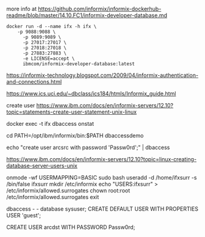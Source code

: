 
more info at https://github.com/informix/informix-dockerhub-readme/blob/master/14.10.FC1/informix-developer-database.md

```
docker run -d --name ifx -h ifx \
    -p 9088:9088 \
      -p 9089:9089 \
      -p 27017:27017 \
      -p 27018:27018 \
      -p 27883:27883 \
      -e LICENSE=accept \
      ibmcom/informix-developer-database:latest
```      

https://informix-technology.blogspot.com/2009/04/informix-authentication-and-connections.html

https://www.ics.uci.edu/~dbclass/ics184/htmls/Informix_guide.html

create user https://www.ibm.com/docs/en/informix-servers/12.10?topic=statements-create-user-statement-unix-linux

docker exec -t ifx
dbaccess
onstat


cd
PATH=/opt/ibm/informix/bin:$PATH
dbaccessdemo

echo "create user arcsrc with password 'Passw0rd';" | dbaccess


https://www.ibm.com/docs/en/informix-servers/12.10?topic=linux-creating-database-server-users-unix

onmode -wf USERMAPPING=BASIC
sudo bash
useradd -d /home/ifxsurr -s /bin/false ifxsurr
mkdir /etc/informix
echo "USERS:ifxsurr" > /etc/informix/allowed.surrogates
chown root:root /etc/informix/allowed.surrogates
exit


dbaccess - -
database sysuser;
CREATE DEFAULT USER WITH PROPERTIES USER 'guest';

CREATE USER arcdst WITH PASSWORD Passw0rd;
